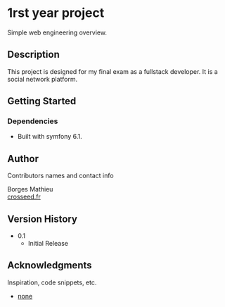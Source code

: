# 1rst year project

Simple web engineering overview.

## Description

This project is designed for my final exam as a fullstack developer.
It is a social network platform.

## Getting Started

### Dependencies

* Built with symfony 6.1.

## Author

Contributors names and contact info

Borges Mathieu  
[crosseed.fr](https://crosseed.fr)

## Version History

* 0.1
    * Initial Release

## Acknowledgments

Inspiration, code snippets, etc.
* [none](https://nowhere)